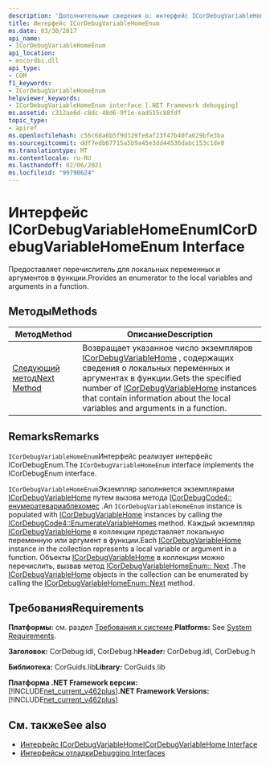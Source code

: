 ```yaml
---
description: 'Дополнительные сведения о: интерфейс ICorDebugVariableHomeEnum'
title: Интерфейс ICorDebugVariableHomeEnum
ms.date: 03/30/2017
api_name:
- ICorDebugVariableHomeEnum
api_location:
- mscordbi.dll
api_type:
- COM
f1_keywords:
- ICorDebugVariableHomeEnum
helpviewer_keywords:
- ICorDebugVariableHomeEnum interface [.NET Framework debugging]
ms.assetid: c312ae6d-c8dc-48d6-9f1e-ead515c88fdf
topic_type:
- apiref
ms.openlocfilehash: c56c68a6b5f9d329fe8af23f47b40fa629bfe3ba
ms.sourcegitcommit: ddf7edb67715a5b9a45e3dd44536dabc153c1de0
ms.translationtype: MT
ms.contentlocale: ru-RU
ms.lasthandoff: 02/06/2021
ms.locfileid: "99790624"
---
```

# <a name="icordebugvariablehomeenum-interface"></a><span data-ttu-id="0f382-103">Интерфейс ICorDebugVariableHomeEnum</span><span class="sxs-lookup"><span data-stu-id="0f382-103">ICorDebugVariableHomeEnum Interface</span></span>

<span data-ttu-id="0f382-104">Предоставляет перечислитель для локальных переменных и аргументов в функции.</span><span class="sxs-lookup"><span data-stu-id="0f382-104">Provides an enumerator to the local variables and arguments in a function.</span></span>  
  
## <a name="methods"></a><span data-ttu-id="0f382-105">Методы</span><span class="sxs-lookup"><span data-stu-id="0f382-105">Methods</span></span>  
  
|<span data-ttu-id="0f382-106">Метод</span><span class="sxs-lookup"><span data-stu-id="0f382-106">Method</span></span>|<span data-ttu-id="0f382-107">Описание</span><span class="sxs-lookup"><span data-stu-id="0f382-107">Description</span></span>|  
|------------|-----------------|  
|[<span data-ttu-id="0f382-108">Следующий метод</span><span class="sxs-lookup"><span data-stu-id="0f382-108">Next Method</span></span>](icordebugvariablehomeenum-next-method.md)|<span data-ttu-id="0f382-109">Возвращает указанное число экземпляров [ICorDebugVariableHome](icordebugvariablehome-interface.md) , содержащих сведения о локальных переменных и аргументах в функции.</span><span class="sxs-lookup"><span data-stu-id="0f382-109">Gets the specified number of [ICorDebugVariableHome](icordebugvariablehome-interface.md) instances that contain information about the local variables and arguments in a function.</span></span>|  
  
## <a name="remarks"></a><span data-ttu-id="0f382-110">Remarks</span><span class="sxs-lookup"><span data-stu-id="0f382-110">Remarks</span></span>  

 <span data-ttu-id="0f382-111">`ICorDebugVariableHomeEnum`Интерфейс реализует интерфейс ICorDebugEnum.</span><span class="sxs-lookup"><span data-stu-id="0f382-111">The `ICorDebugVariableHomeEnum` interface implements the ICorDebugEnum interface.</span></span>  
  
 <span data-ttu-id="0f382-112">`ICorDebugVariableHomeEnum`Экземпляр заполняется экземплярами [ICorDebugVariableHome](icordebugvariablehome-interface.md) путем вызова метода [ICorDebugCode4:: енумератевариаблехомес](icordebugcode4-enumeratevariablehomes-method.md) .</span><span class="sxs-lookup"><span data-stu-id="0f382-112">An `ICorDebugVariableHomeEnum` instance is populated with [ICorDebugVariableHome](icordebugvariablehome-interface.md) instances by calling the [ICorDebugCode4::EnumerateVariableHomes](icordebugcode4-enumeratevariablehomes-method.md) method.</span></span> <span data-ttu-id="0f382-113">Каждый экземпляр [ICorDebugVariableHome](icordebugvariablehome-interface.md) в коллекции представляет локальную переменную или аргумент в функции.</span><span class="sxs-lookup"><span data-stu-id="0f382-113">Each [ICorDebugVariableHome](icordebugvariablehome-interface.md) instance in the collection represents a local variable or argument in a function.</span></span> <span data-ttu-id="0f382-114">Объекты  [ICorDebugVariableHome](icordebugvariablehome-interface.md) в коллекции можно перечислить, вызвав метод [ICorDebugVariableHomeEnum:: Next](icordebugvariablehomeenum-next-method.md) .</span><span class="sxs-lookup"><span data-stu-id="0f382-114">The  [ICorDebugVariableHome](icordebugvariablehome-interface.md) objects in the collection can be enumerated by calling the [ICorDebugVariableHomeEnum::Next](icordebugvariablehomeenum-next-method.md) method.</span></span>  
  
## <a name="requirements"></a><span data-ttu-id="0f382-115">Требования</span><span class="sxs-lookup"><span data-stu-id="0f382-115">Requirements</span></span>  

 <span data-ttu-id="0f382-116">**Платформы:** см. раздел [Требования к системе](../../get-started/system-requirements.md).</span><span class="sxs-lookup"><span data-stu-id="0f382-116">**Platforms:** See [System Requirements](../../get-started/system-requirements.md).</span></span>  
  
 <span data-ttu-id="0f382-117">**Заголовок:** CorDebug.idl, CorDebug.h</span><span class="sxs-lookup"><span data-stu-id="0f382-117">**Header:** CorDebug.idl, CorDebug.h</span></span>  
  
 <span data-ttu-id="0f382-118">**Библиотека:** CorGuids.lib</span><span class="sxs-lookup"><span data-stu-id="0f382-118">**Library:** CorGuids.lib</span></span>  
  
 <span data-ttu-id="0f382-119">**Платформа .NET Framework версии:**[!INCLUDE[net_current_v462plus](../../../../includes/net-current-v462plus-md.md)]</span><span class="sxs-lookup"><span data-stu-id="0f382-119">**.NET Framework Versions:** [!INCLUDE[net_current_v462plus](../../../../includes/net-current-v462plus-md.md)]</span></span>  
  
## <a name="see-also"></a><span data-ttu-id="0f382-120">См. также</span><span class="sxs-lookup"><span data-stu-id="0f382-120">See also</span></span>

- [<span data-ttu-id="0f382-121">Интерфейс ICorDebugVariableHome</span><span class="sxs-lookup"><span data-stu-id="0f382-121">ICorDebugVariableHome Interface</span></span>](icordebugvariablehome-interface.md)
- [<span data-ttu-id="0f382-122">Интерфейсы отладки</span><span class="sxs-lookup"><span data-stu-id="0f382-122">Debugging Interfaces</span></span>](debugging-interfaces.md)
